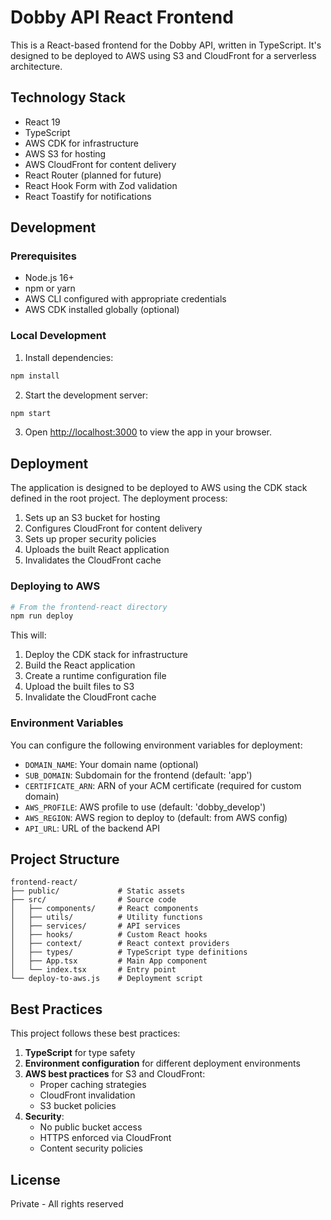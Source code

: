 # Dobby API React Frontend

This is a React-based frontend for the Dobby API, written in TypeScript. It's designed to be deployed to AWS using S3 and CloudFront for a serverless architecture.

## Technology Stack

- React 19
- TypeScript
- AWS CDK for infrastructure
- AWS S3 for hosting
- AWS CloudFront for content delivery
- React Router (planned for future)
- React Hook Form with Zod validation
- React Toastify for notifications

## Development

### Prerequisites

- Node.js 16+
- npm or yarn
- AWS CLI configured with appropriate credentials
- AWS CDK installed globally (optional)

### Local Development

1. Install dependencies:
```bash
npm install
```

2. Start the development server:
```bash
npm start
```

3. Open [http://localhost:3000](http://localhost:3000) to view the app in your browser.

## Deployment

The application is designed to be deployed to AWS using the CDK stack defined in the root project. The deployment process:

1. Sets up an S3 bucket for hosting
2. Configures CloudFront for content delivery
3. Sets up proper security policies
4. Uploads the built React application
5. Invalidates the CloudFront cache

### Deploying to AWS

```bash
# From the frontend-react directory
npm run deploy
```

This will:
1. Deploy the CDK stack for infrastructure
2. Build the React application
3. Create a runtime configuration file
4. Upload the built files to S3
5. Invalidate the CloudFront cache

### Environment Variables

You can configure the following environment variables for deployment:

- `DOMAIN_NAME`: Your domain name (optional)
- `SUB_DOMAIN`: Subdomain for the frontend (default: 'app')
- `CERTIFICATE_ARN`: ARN of your ACM certificate (required for custom domain)
- `AWS_PROFILE`: AWS profile to use (default: 'dobby_develop')
- `AWS_REGION`: AWS region to deploy to (default: from AWS config)
- `API_URL`: URL of the backend API

## Project Structure

```
frontend-react/
├── public/             # Static assets
├── src/                # Source code
│   ├── components/     # React components
│   ├── utils/          # Utility functions
│   ├── services/       # API services
│   ├── hooks/          # Custom React hooks
│   ├── context/        # React context providers
│   ├── types/          # TypeScript type definitions
│   ├── App.tsx         # Main App component
│   └── index.tsx       # Entry point
└── deploy-to-aws.js    # Deployment script
```

## Best Practices

This project follows these best practices:

1. **TypeScript** for type safety
2. **Environment configuration** for different deployment environments
3. **AWS best practices** for S3 and CloudFront:
   - Proper caching strategies
   - CloudFront invalidation
   - S3 bucket policies
4. **Security**:
   - No public bucket access
   - HTTPS enforced via CloudFront
   - Content security policies

## License

Private - All rights reserved
